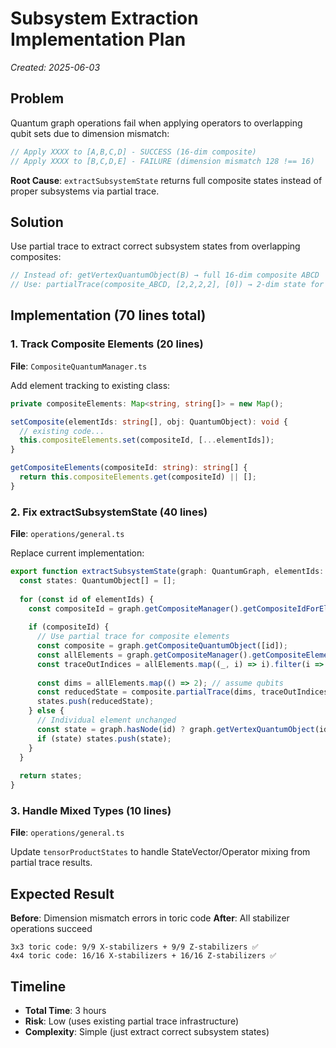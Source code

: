 # Subsystem Extraction Implementation Plan
*Created: 2025-06-03*

## Problem

Quantum graph operations fail when applying operators to overlapping qubit sets due to dimension mismatch:

```typescript
// Apply XXXX to [A,B,C,D] - SUCCESS (16-dim composite)
// Apply XXXX to [B,C,D,E] - FAILURE (dimension mismatch 128 !== 16)
```

**Root Cause**: `extractSubsystemState` returns full composite states instead of proper subsystems via partial trace.

## Solution

Use partial trace to extract correct subsystem states from overlapping composites:

```typescript
// Instead of: getVertexQuantumObject(B) → full 16-dim composite ABCD
// Use: partialTrace(composite_ABCD, [2,2,2,2], [0]) → 2-dim state for B
```

## Implementation (70 lines total)

### 1. Track Composite Elements (20 lines)
**File**: `CompositeQuantumManager.ts`

Add element tracking to existing class:
```typescript
private compositeElements: Map<string, string[]> = new Map();

setComposite(elementIds: string[], obj: QuantumObject): void {
  // existing code...
  this.compositeElements.set(compositeId, [...elementIds]);
}

getCompositeElements(compositeId: string): string[] {
  return this.compositeElements.get(compositeId) || [];
}
```

### 2. Fix extractSubsystemState (40 lines)
**File**: `operations/general.ts`

Replace current implementation:
```typescript
export function extractSubsystemState(graph: QuantumGraph, elementIds: string[]): QuantumObject[] {
  const states: QuantumObject[] = [];
  
  for (const id of elementIds) {
    const compositeId = graph.getCompositeManager().getCompositeIdForElement(id);
    
    if (compositeId) {
      // Use partial trace for composite elements
      const composite = graph.getCompositeQuantumObject([id]);
      const allElements = graph.getCompositeManager().getCompositeElements(compositeId);
      const traceOutIndices = allElements.map((_, i) => i).filter(i => allElements[i] !== id);
      
      const dims = allElements.map(() => 2); // assume qubits
      const reducedState = composite.partialTrace(dims, traceOutIndices);
      states.push(reducedState);
    } else {
      // Individual element unchanged
      const state = graph.hasNode(id) ? graph.getVertexQuantumObject(id) : graph.getEdgeQuantumObject(id);
      if (state) states.push(state);
    }
  }
  
  return states;
}
```

### 3. Handle Mixed Types (10 lines)
**File**: `operations/general.ts`

Update `tensorProductStates` to handle StateVector/Operator mixing from partial trace results.

## Expected Result

**Before**: Dimension mismatch errors in toric code
**After**: All stabilizer operations succeed

```
3x3 toric code: 9/9 X-stabilizers + 9/9 Z-stabilizers ✅
4x4 toric code: 16/16 X-stabilizers + 16/16 Z-stabilizers ✅
```

## Timeline

- **Total Time**: 3 hours
- **Risk**: Low (uses existing partial trace infrastructure)
- **Complexity**: Simple (just extract correct subsystem states)
